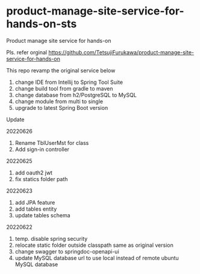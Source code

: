# product-manage-site-service-for-hands-on-sts


Product manage site service for hands-on


Pls. refer orginal https://github.com/TetsujiFurukawa/product-manage-site-service-for-hands-on


This repo revamp the original service below
1.  change IDE from Intellij to Spring Tool Suite
2.  change build tool from gradle to maven
3.  change database from h2/PostgreSQL to MySQL
4.  change module from multi to single
5.  upgrade to latest Spring Boot version


Update

20220626
1.	Rename TblUserMst for class
2.	Add sign-in controller


20220625
1.	add oauth2 jwt
2.	fix statics folder path


20220623
1.	add JPA feature
2.	add tables entity
3.	update tables schema


20220622
1.	temp. disable spring security
2.	relocate static folder outside classpath same as original version
3.	change swagger to springdoc-openapi-ui
4.	update MySQL database url to use local instead of remote ubuntu MySQL database

